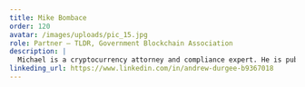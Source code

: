 ```yaml
---
title: Mike Bombace
order: 120
avatar: /images/uploads/pic_15.jpg
role: Partner – TLDR, Government Blockchain Association
description: |
  Michael is a cryptocurrency attorney and compliance expert. He is published globally on a variety of topics such as legal issues in virtual worlds, cryptocurrencies, and financial crimes. Michael is currently General Counsel for the Government Blockchain Association in a pro bono capacity where he overseas global legal needs. Michael has spent time at Booz Allen supporting government clients on cryptocurrencies, Citi where he managed AML reviews for new payment product launches, Ripple on their settlement agreement, and was an early volunteer at Bitcoin.org. Michael received his JD from Washington and Lee University School of Law.
linkeding_url: https://www.linkedin.com/in/andrew-durgee-b9367018
---
```

